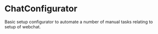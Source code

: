 # ChatConfigurator

Basic setup configurator to automate a number of manual tasks relating to setup of webchat.
